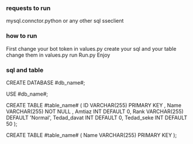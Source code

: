 ### requests to run
mysql.connctor.python or any other sql
sseclient

### how to run
First change your bot token in values.py
create your sql and your table
change them in values.py
run Run.py
Enjoy

### sql and table
CREATE DATABASE #db_name#;

USE #db_name#;

CREATE TABLE #table_name# (
    ID VARCHAR(255) PRIMARY KEY ,
    Name VARCHAR(255) NOT NULL ,
    Amtiaz INT DEFAULT 0,
    Rank VARCHAR(255) DEFAULT 'Normal',
    Tedad_davat INT DEFAULT 0,
    Tedad_seke INT DEFAULT 50
);

CREATE TABLE #table_name# (
    Name VARCHAR(255) PRIMARY KEY
);
